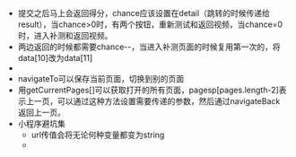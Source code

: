 - 提交之后马上会返回得分，chance应该设置在detail（跳转的时候传递给result），当chance>0时，有两个按钮，重新测试和返回视频，当chance=0时，进入补测和返回视频。
- 两边返回的时候都需要chance--，当进入补测页面的时候复用第一次的，将data[10]改为data[11]
-
- navigateTo可以保存当前页面，切换到别的页面
- 用getCurrentPages[]可以获取打开的所有页面，pagesp[pages.length-2]表示上一页，可以通过这种方法设置需要传递的参数，然后通过navigateBack返回上一页。
- 小程序避坑集
	- url传值会将无论何种变量都变为string
	-